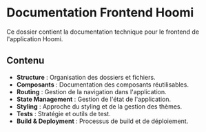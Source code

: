 # Documentation Frontend Hoomi

Ce dossier contient la documentation technique pour le frontend de l'application Hoomi.

## Contenu

- **Structure** : Organisation des dossiers et fichiers.
- **Composants** : Documentation des composants réutilisables.
- **Routing** : Gestion de la navigation dans l'application.
- **State Management** : Gestion de l'état de l'application.
- **Styling** : Approche du styling et de la gestion des thèmes.
- **Tests** : Stratégie et outils de test.
- **Build & Deployment** : Processus de build et de déploiement.